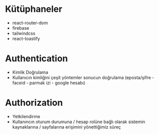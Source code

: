 # Kütüphaneler

- react-router-dom
- firebase
- tailwindcss
- react-toastify

# Authentication

- Kimlik Doğrulama
- Kullanıcın kimliğini çeşit yöntemler sonucun doğrulama (eposta/şifre - faceid - parmak izi - google hesabı)

# Authorization

- Yetkilendirme
- Kullanıncın oturum durumuna / hesap rolüne bağlı olarak sistemin kaynaklarına / sayfalarına erişimini yönettiğimiz süreç
